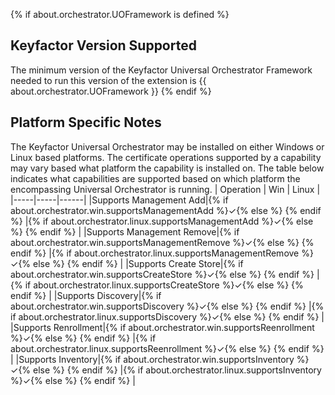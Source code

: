 {% if about.orchestrator.UOFramework is defined %}
## Keyfactor Version Supported

The minimum version of the Keyfactor Universal Orchestrator Framework needed to run this version of the extension is {{ about.orchestrator.UOFramework }}
{% endif %}
## Platform Specific Notes

The Keyfactor Universal Orchestrator may be installed on either Windows or Linux based platforms. The certificate operations supported by a capability may vary based what platform the capability is installed on. The table below indicates what capabilities are supported based on which platform the encompassing Universal Orchestrator is running.
| Operation | Win | Linux |
|-----|-----|------|
|Supports Management Add|{% if about.orchestrator.win.supportsManagementAdd %}&check;{% else %} {% endif %} |{% if about.orchestrator.linux.supportsManagementAdd %}&check;{% else %} {% endif %} |
|Supports Management Remove|{% if about.orchestrator.win.supportsManagementRemove %}&check;{% else %} {% endif %} |{% if about.orchestrator.linux.supportsManagementRemove %}&check;{% else %} {% endif %} |
|Supports Create Store|{% if about.orchestrator.win.supportsCreateStore %}&check;{% else %} {% endif %} |{% if about.orchestrator.linux.supportsCreateStore %}&check;{% else %} {% endif %} |
|Supports Discovery|{% if about.orchestrator.win.supportsDiscovery %}&check;{% else %} {% endif %} |{% if about.orchestrator.linux.supportsDiscovery %}&check;{% else %} {% endif %} |
|Supports Renrollment|{% if about.orchestrator.win.supportsReenrollment %}&check;{% else %} {% endif %} |{% if about.orchestrator.linux.supportsReenrollment %}&check;{% else %} {% endif %} |
|Supports Inventory|{% if about.orchestrator.win.supportsInventory %}&check;{% else %} {% endif %} |{% if about.orchestrator.linux.supportsInventory %}&check;{% else %} {% endif %} |


